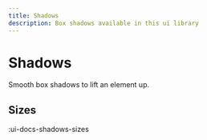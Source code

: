 ```yaml
---
title: Shadows
description: Box shadows available in this ui library
---
```


# Shadows

Smooth box shadows to lift an element up.

## Sizes

:ui-docs-shadows-sizes
